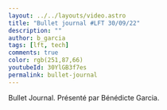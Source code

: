 ```yaml
---
layout: ../../layouts/video.astro
title: "Bullet journal #LFT 30/09/22"
description: ""
author: b_garcia
tags: [lft, tech]
comments: true
color: rgb(251,87,66)
youtubeId: 30YlGB3f7es
permalink: bullet-journal
---
```


Bullet Journal.
Présenté par Bénédicte Garcia.
